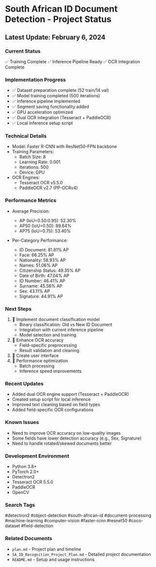 # South African ID Document Detection - Project Status

## Latest Update: February 6, 2024

### Current Status
✅ Training Complete
✅ Inference Pipeline Ready
✅ OCR Integration Complete

### Implementation Progress
- ✅ Dataset preparation complete (52 train/14 val)
- ✅ Model training completed (500 iterations)
- ✅ Inference pipeline implemented
- ✅ Segment saving functionality added
- ✅ GPU acceleration optimized
- ✅ Dual OCR integration (Tesseract + PaddleOCR)
- ✅ Local inference setup script

### Technical Details
- Model: Faster R-CNN with ResNet50-FPN backbone
- Training Parameters:
  * Batch Size: 8
  * Learning Rate: 0.001
  * Iterations: 500
  * Device: GPU
- OCR Engines:
  * Tesseract OCR v5.5.0
  * PaddleOCR v2.7 (PP-OCRv4)

### Performance Metrics
- Average Precision:
  * AP (IoU=0.50:0.95): 52.30%
  * AP50 (IoU=0.50): 89.64%
  * AP75 (IoU=0.75): 53.40%

- Per-Category Performance:
  * ID Document: 81.81% AP
  * Face: 66.25% AP
  * Nationality: 58.93% AP
  * Names: 51.06% AP
  * Citizenship Status: 49.35% AP
  * Date of Birth: 47.04% AP
  * ID Number: 46.41% AP
  * Surname: 45.56% AP
  * Sex: 43.11% AP
  * Signature: 44.91% AP

### Next Steps
1. 🔄 Implement document classification model
   - Binary classification: Old vs New ID Document
   - Integration with current inference pipeline
   - Model selection and training
2. 🔄 Enhance OCR accuracy
   - Field-specific preprocessing
   - Result validation and cleaning
3. 🔄 Create user interface
4. 🔄 Performance optimization
   - Batch processing
   - Inference speed improvements

### Recent Updates
- Added dual OCR engine support (Tesseract + PaddleOCR)
- Created setup script for local inference
- Improved text cleaning based on field types
- Added field-specific OCR configurations

### Known Issues
- Need to improve OCR accuracy on low-quality images
- Some fields have lower detection accuracy (e.g., Sex, Signature)
- Need to handle rotated/skewed documents better

### Development Environment
- Python 3.8+
- PyTorch 2.0+
- Detectron2
- Tesseract OCR 5.5.0
- PaddleOCR
- OpenCV

### Search Tags
#detectron2 #object-detection #south-african-id #document-processing #machine-learning #computer-vision #faster-rcnn #resnet50 #coco-dataset #field-detection

### Related Documents
- `plan.md` - Project plan and timeline
- `SA_ID_Recognition_Project_Plan.md` - Detailed project documentation
- `README.md` - Setup and usage instructions
